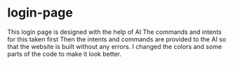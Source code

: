 # login-page
This login page is designed with the help of AI
The commands and intents for this taken first
Then the intents and commands are provided to the AI so that the website is built without any errors.
I changed the colors and some parts of the code to make it look better.
